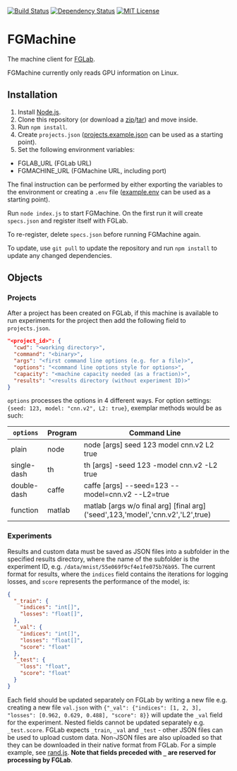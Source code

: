 [![Build Status](https://img.shields.io/travis/Kaixhin/FGMachine.svg)](https://travis-ci.org/Kaixhin/FGMachine)
[![Dependency Status](https://img.shields.io/david/kaixhin/fgmachine.svg)](https://david-dm.org/Kaixhin/FGMachine)
[![MIT License](https://img.shields.io/badge/license-MIT-blue.svg)](https://raw.githubusercontent.com/Kaixhin/FGMachine/master/LICENSE)

# FGMachine

The machine client for [FGLab](https://github.com/Kaixhin/FGLab).

FGMachine currently only reads GPU information on Linux.

## Installation

1. Install [Node.js](https://nodejs.org/).
1. Clone this repository (or download a [zip](https://github.com/Kaixhin/FGMachine/zipball/master)/[tar](https://github.com/Kaixhin/FGMachine/tarball/master)) and move inside.
1. Run `npm install`.
1. Create `projects.json` ([projects.example.json](https://github.com/Kaixhin/FGMachine/blob/master/projects.example.json) can be used as a starting point).
1. Set the following environment variables:
  - FGLAB_URL (FGLab URL)
  - FGMACHINE_URL (FGMachine URL, including port)

The final instruction can be performed by either exporting the variables to the environment or creating a `.env` file ([example.env](https://github.com/Kaixhin/FGMachine/blob/master/example.env) can be used as a starting point).

Run `node index.js` to start FGMachine. On the first run it will create `specs.json` and register itself with FGLab.

To re-register, delete `specs.json` before running FGMachine again.

To update, use `git pull` to update the repository and run `npm install` to update any changed dependencies.

## Objects

### Projects

After a project has been created on FGLab, if this machine is available to run experiments for the project then add the following field to `projects.json`.


```json
"<project_id>": {
  "cwd": "<working directory>",
  "command": "<binary>",
  "args": "<first command line options (e.g. for a file)>",
  "options": "<command line options style for options>",
  "capacity": "<machine capacity needed (as a fraction)>",
  "results": "<results directory (without experiment ID)>"
}
```

`options` processes the options in 4 different ways. For option settings: `{seed: 123, model: "cnn.v2", L2: true}`, exemplar methods would be as such:

| `options`   | Program | Command Line                                                                    |
|-------------|---------|---------------------------------------------------------------------------------|
| plain       | node    | node [args] seed 123 model cnn.v2 L2 true                                       |
| single-dash | th      | th [args] -seed 123 -model cnn.v2 -L2 true                                      |
| double-dash | caffe   | caffe [args] --seed=123 --model=cnn.v2 --L2=true                                |
| function    | matlab  | matlab [args w/o final arg] [final arg]\('seed',123,'model','cnn.v2','L2',true) |

### Experiments

Results and custom data must be saved as JSON files into a subfolder in the specified results directory, where the name of the subfolder is the experiment ID, e.g. `/data/mnist/55e069f9cf4e1fe075b76b95`. The current format for results, where the `indices` field contains the iterations for logging losses, and `score` represents the performance of the model, is:

```json
{
  "_train": {
    "indices": "int[]",
    "losses": "float[]",
  },
  "_val": {
    "indices": "int[]",
    "losses": "float[]",
    "score": "float"
  },
  "_test": {
    "loss": "float",
    "score": "float"
  }
}
```

Each field should be updated separately on FGLab by writing a new file e.g. creating a new file `val.json` with `{"_val": {"indices": [1, 2, 3], "losses": [0.962, 0.629, 0.488], "score": 8}}` will update the `_val` field for the experiment. Nested fields cannot be updated separately e.g. `_test.score`. FGLab expects `_train`, `_val` and `_test` - other JSON files can be used to upload custom data. Non-JSON files are also uploaded so that they can be downloaded in their native format from FGLab. For a simple example, see [rand.js](https://github.com/Kaixhin/FGMachine/blob/master/tests/rand.js). **Note that fields preceded with `_` are reserved for processing by FGLab**.
